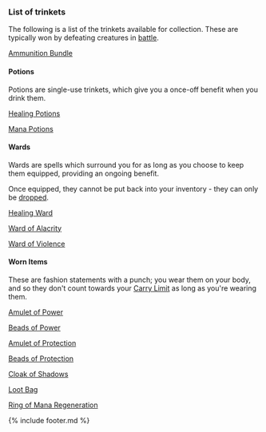 ### List of trinkets

The following is a list of the trinkets available for collection.
These are typically won by defeating creatures in [battle](../../battles.md).

[Ammunition Bundle](ammunition_bundle.md)

#### Potions

Potions are single-use trinkets, which give you a once-off benefit when you drink them.

[Healing Potions](healing_potions.md)

[Mana Potions](mana_potions.md)

#### Wards

Wards are spells which surround you for as long as you choose to keep them equipped, providing an ongoing benefit.

Once equipped, they cannot be put back into your inventory - they can only be [dropped](../drop_item.md).

[Healing Ward](healing_ward.md)

[Ward of Alacrity](ward_of_alacrity.md)

[Ward of Violence](ward_of_violence.md)

#### Worn Items

These are fashion statements with a punch; you wear them on your body, and so they don't count towards your [Carry Limit](../carry_limit.md) as long as you're wearing them.

[Amulet of Power](amulet_of_power.md)

[Beads of Power](beads_of_power.md)

[Amulet of Protection](amulet_of_protection.md)

[Beads of Protection](beads_of_protection.md)

[Cloak of Shadows](cloak_of_shadows.md)

[Loot Bag](loot_bag.md)

[Ring of Mana Regeneration](mana_ring.md)

{% include footer.md %}